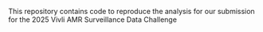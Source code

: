 This repository contains code to reproduce the analysis for our submission for the 2025 Vivli AMR Surveillance Data Challenge
